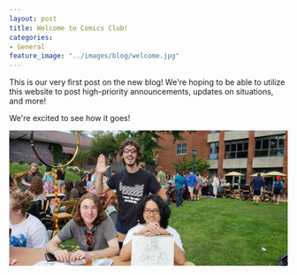 ```yaml
---
layout: post
title: Welcome to Comics Club!
categories:
- General
feature_image: "../images/blog/welcome.jpg"
---
```


This is our very first post on the new blog!  We're hoping to be able to utilize this website to post high-priority announcements, updates on situations, and more!

We're excited to see how it goes!

![Welcome!](../images/blog/welcome.jpg)

